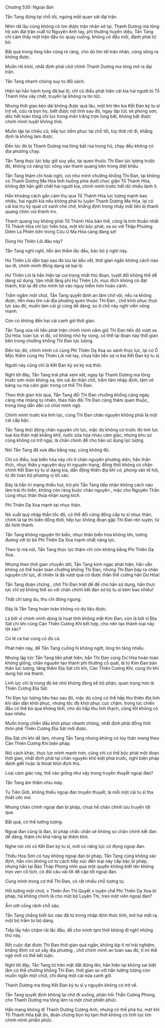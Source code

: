 




Chương 530: Ngoại đan


Tần Tang đứng tại chỗ tối, ngưng mắt quan sát đại trận.

Nhìn rất lâu cũng không có tìm được trận nhãn sở tại, Thanh Dương ma tông hộ sơn đại trận xuất từ Nguyên Anh tay, phi thường huyền diệu, Tần Tang chỉ cảm thấy một trận đầu óc quay cuồng, không có đầu mối, đành phải từ bỏ.

Bất quá trong lòng hắn cũng rõ ràng, cho dù tìm tới trận nhãn, cũng xông ra không được.

Muốn rời khỏi, nhất định phải chờ chính Thanh Dương ma tông mở ra đại trận.

Tần Tang nhanh chóng suy tư đối sách.

Hiện tại hắn hành tung đã bại lộ, chỉ có điều phát hiện cái kia hai người bị Tổ Thánh Hỏa vây chết, truyền lại không ra tin tức.

Nhưng thời gian kéo dài không được quá lâu, một khi tên kia Kết Đan kỳ tu sĩ trở về, cứu ra bọn họ, biết được nội tình sau đó, ngay lập tức sẽ phong sơn, dốc hết toàn tông chi lực trong môn trắng trợn lùng bắt, không bắt được chính mình tuyệt không thôi.

Muốn lập lại chiêu cũ, tiếp tục tiềm phục tại chỗ tối, tùy thời rời đi, khẳng định là không làm được.

Đến lúc đó bị Thanh Dương ma tông bắt rùa trong hũ, chạy đều không có địa phương chạy.

Tần Tang thực lực bây giờ suy yếu, tại quen thuộc Thi Đan lực lượng trước đó, không có năng lực xông vào thanh quang bên trong diệt khẩu.

Tần Tang thậm chí hoài nghi, coi như mình chưởng khống Thi Đan, tại không có Thanh Dương Ma Hỏa tình huống phía dưới chọc giận Tổ Thánh Hỏa, không đợi hắn giết chết hai người kia, chính mình trước hết dữ nhiều lành ít.

Hắn khoảng cách gần cảm thụ qua Tổ Thánh Hỏa lực lượng mạnh bao nhiêu, hai người kia nếu không phải tu luyện Thanh Dương Ma Hỏa, lại có cái kia trụ kỳ quái cờ xanh che chở, khẳng định trong nháy mắt liền bị thanh quang chôn vùi thành tro.

Thanh quang tuy không phải Tổ Thánh Hỏa bản thể, cũng là tinh thuần nhất Tổ Thánh Hỏa chi lực hiển hóa, một khi bộc phát, xa so với Thập Phương Diêm La Phiên bên trong Cửu U Ma Hỏa càng đáng sợ!

Dùng Hư Thiên Lôi đâu này?

Tần Tang nghĩ nghĩ, liền âm thầm lắc đầu, bác bỏ ý nghĩ này.

Hư Thiên Lôi dẫn bạo sau đó lưu lại dấu vết, thời gian ngắn không cách nào lau đi, chính mình đồng dạng sẽ bại lộ.

Hư Thiên Lôi là hắn hiện tại coi trọng nhất thủ đoạn, tuyệt đối không thể dễ dàng sử dụng. Vạn nhất lãng phí Hư Thiên Lôi, mục đích không có đạt thành, trái lại để cho mình lọt vào nguy hiểm hơn hoàn cảnh.

Trầm ngâm một chút, Tần Tang quyết định an tâm chớ vội, nếu ra không được, liền mau tìm cái địa phương quen thuộc Thi Đan , chờ khôi phục thực lực sau đó, muốn làm cái gì cũng dễ dàng, so ở chỗ này nghĩ viển vông mạnh.

Còn có không đến hai cái canh giờ thời gian.

Tần Tang vừa rồi liền phát hiện chính mình nắm giữ Thi Đan tiến độ vượt xa Dư Hóa, toàn lực vì đó, có không nhỏ hy vọng, có thể tại đoạn này thời gian bên trong chưởng khống Thi Đan lực lượng.

Đến lúc đó, chính mình có cùng Phi Thiên Dạ Xoa so sánh thực lực, lại có Ô Mộc Kiếm cùng Hư Thiên Lôi nơi tay, chưa hẳn liền sợ vị kia Kết Đan kỳ tu sĩ.

Người này cũng chỉ là Kết Đan kỳ sơ kỳ mà thôi.

Nghĩ tới đây, Tần Tang trái phải xem xét, ngay tại Thanh Dương ma tông trước sơn môn không xa, tìm cái ẩn thân chỗ, trầm tâm nhập định, tâm vô bàng vụ mà cảm giác trong cơ thể Thi Đan.

Theo thời gian trôi qua, Tần Tang đối Thi Đan chưởng khống càng ngày càng nhẹ nhàng tự nhiên, theo hắn đối Thi Đan càng thêm quen thuộc, trong lòng dần dần có chút minh ngộ.

Chính mình trước kia linh lực, cùng Thi Đan chân nguyên không phải là một cái cấp bậc.

Tần Tang thôi động chân nguyên chi lực, mặc dù không có trước đó linh lực loại kia thân mật khắng khít, nước sữa hòa nhau cảm giác, nhưng khu sử cũng không có trở ngại, là chân chính để cho hắn sử dụng lực lượng.

Nói Tần Tang đã xưa đâu bằng nay, cũng không đủ.

Chỉ có điều, loại biến hóa này chỉ ở chân nguyên phương diện, hắn thần thức, nhục thân y nguyên duy trì nguyên trạng, đồng thời không có chân chính Kết Đan kỳ tu sĩ dạng kia, dẫn động thiên địa khí cơ, phong vân tế hội, từ đó toàn bộ phương vị lột xác.

Đây là hắn trí mạng thiếu hụt, trừ phi Tần Tang tiếp nhận không cách nào làm trái thi biến, không còn ràng buộc chân nguyên , mặc cho Nguyên Thần cùng nhục thân thừa nhận xung kích.

Phi Thiên Dạ Xoa mạnh tại nhục thân.

Nó xuất quỷ nhập thần tốc độ, có thể đối cứng đồng cấp tu sĩ nhục thân, chính là tại thi biến đồng thời, tiếp tục không đoạn gặp Thi Đan rèn luyện, từ đó hình thành.

Tần Tang không nguyện thi biến, nhục thân biến hóa không lớn, tương đương với từ bỏ Phi Thiên Dạ Xoa mạnh nhất năng lực.

Theo lý mà nói, Tần Tang thực lực thậm chí còn không bằng Phi Thiên Dạ Xoa.

Nhưng theo thời gian chuyển dời, Tần Tang kinh ngạc phát hiện, hắn vẫn không có thể hoàn toàn chưởng khống Thi Đan, nhưng Thi Đan bày ra chân nguyên chi lực, dĩ nhiên là đã vượt qua có được thân thể cường hãn Dư Hóa!

Tần Tang đoán chừng , chờ Thi Đan triệt để để cho hắn sử dụng, hắn thực lực chỉ sợ không thể so với chân chính kết đan sơ kỳ tu sĩ kém bao nhiêu!

Thất chi tang du, thu chi đông ngung.

Đây là Tần Tang hoàn toàn không có dự liệu được.

Là bởi vì chính mình dùng là hoạt tính không mất Kim Đan, còn là bởi vì Địa Sát chi khí cùng Càn Thiên Cương Khí kết hợp, cho nên tạo thành loại này lột xác?

Có lẽ cả hai cùng có đủ cả.

Phát hiện này, để Tần Tang cuồng hỉ không ngớt, lòng tin tăng nhiều.

Nhưng lập tức Tần Tang liền phát hiện, hắn Thi Đan cùng Dư Hóa hoàn toàn không giống, chân nguyên tạo thành phi thường cổ quái, là từ Kim Đan bản thân lực lượng, tăng thêm Địa Sát chi khí, Càn Thiên Cương Khí, cùng thi khí dung hội mà thành.

Linh lực chỉ là trong đó bé nhỏ không đáng kể bộ phận, quan trọng hơn là Thiên Cương Địa Sát.

Thi Đan lực lượng tiêu hao sau đó, mặc dù cũng có thể hấp thu thiên địa linh khí dần dần khôi phục, nhưng tốc độ khôi phục cực chậm, trong lúc chiến đấu có thể bỏ qua không tính, cho dù hấp thu linh thạch, cũng tốt không có bao nhiêu.

Muốn trong chiến đấu khôi phục nhanh chóng, nhất định phải đồng thời thôn phệ Thiên Cương Địa Sát mới được.

Địa Sát chi khí dễ làm, nhưng Tần Tang nhưng không có tùy thân mang theo Càn Thiên Cương Khí biện pháp.

Nói cách khác, thực lực mình mạnh hơn, cũng chỉ có thể bộc phát một đoạn thời gian, nhất định phải tại chân nguyên khô kiệt phía trước, nghĩ biện pháp đánh giết hoặc là thoát khỏi địch thủ.

Loại cảm giác này, thế nào giống như vậy trong truyền thuyết ngoại đan?

Tần Tang âm thầm nhíu mày.

Tu Tiên Giới, không thiếu ngoại đan truyền thuyết, là mỗi một cái tu sĩ tha thiết ước mơ.

Nhưng chân chính ngoại đan bí pháp, chưa hề chân chính lưu truyền tới qua.

Bất quá, có thể tưởng tượng.

Ngoại đan cũng là đan, bí pháp chắc chắn sẽ không so chân chính kết đan dễ dàng, thậm chí khả năng lại thêm khó.

Nghe nói chỉ có Kết Đan kỳ tu sĩ, mới có năng lực cô đọng ngoại đan.

Thiếu Hoa Sơn có hay không ngoại đan bí pháp, Tần Tang cũng không xác định, hắn còn không có tư cách tiếp xúc đến loại này cấp bậc bí pháp, nhưng hắn tại Bảo Tháp Phong nhìn qua một quyển không biết tên không trọn vẹn cổ tịch, có đôi câu vài lời đề cập tới ngoại đan.

Cùng mình trong cơ thể Thi Đan, có rất nhiều chỗ tương tự.

Hồi tưởng một chút, « Thiên Âm Thi Quyết » luyện chế Phi Thiên Dạ Xoa bí pháp, há không chính là cho một bộ Luyện Thi, treo một viên ngoại đan?

Ẩm ướt cống rãnh chỗ sâu.

Tần Tang chẳng biết lúc nào đã từ trong nhập định thức tỉnh, mở hai mắt ra, một bộ trầm tư bộ dáng.

Tiếp lấy hắn chậm rãi lắc đầu, để cho mình tạm thời không đi nghĩ những thứ này.

Rốt cuộc đạt được Thi Đan thời gian quá ngắn, không kịp tỉ mỉ trải nghiệm, khẳng định có sơ sẩy địa phương , chờ chính mình an toàn sau đó, tỉ mỉ thể ngộ mới có thể kết luận.

Nghĩ tới đây, Tần Tang từ trên mặt đất đứng lên, hắn hiện tại không sai biệt lắm có thể chưởng khống Thi Đan, thời gian so với hắn tưởng tượng còn muốn ngắn một chút, chỉ dùng một cái nửa canh giờ.

Thanh Dương ma tông Kết Đan kỳ tu sĩ y nguyên không có trở về.

Tần Tang quyết định không lại chờ đi xuống, phản hồi Thần Cương Phong, cho Thanh Dương ma tông làm ra một chút phiền phức.

Hắn mang không đi Thanh Dương Cương Anh, nhưng có thể phá hư, một khi Tổ Thánh Hỏa bất ổn, đoán chừng bọn họ tạm thời không có tinh lực tìm chính mình phiền phức.




